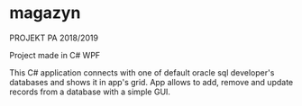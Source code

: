 # magazyn
PROJEKT PA 2018/2019

Project made in C# WPF

This C# application connects with one of default oracle sql developer's databases and shows it in app's grid.
App allows to add, remove and update records from a database with a simple GUI.
